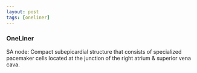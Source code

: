 ```yaml
---
layout: post
tags: [oneliner]
---
```



### OneLiner

SA node: Compact subepicardial structure that consists of specialized pacemaker cells located at the junction of the right atrium & superior vena cava.
